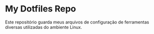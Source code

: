 # My Dotfiles Repo

Este repositório guarda meus arquivos de configuração de ferramentas diversas utilizadas do ambiente Linux.
